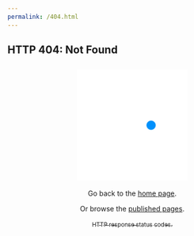 ```yaml
---
permalink: /404.html
---
```


## HTTP 404: Not Found

<div style="margin: 2em auto 6em; width: 16em; text-align: center;">

<img src="/assets/images/ring/ring1.svg" />

<p>Go back to the <a href="/">home page</a>.</p>

<p>Or browse the <a href="/documentation/">published pages</a>.</p>

<p style="margin-top:-.3em;"><a href="https://developer.mozilla.org/en-US/docs/Web/HTTP/Status" target="blank"><sub>HTTP response status codes.</sub></a></p>

</div>